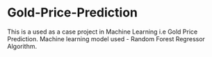 # Gold-Price-Prediction
This is a used as a case project in Machine Learning i.e Gold Price Prediction. Machine learning model used - Random Forest Regressor Algorithm.
